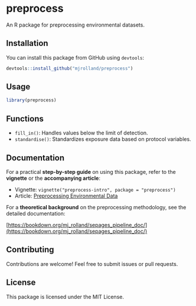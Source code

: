 # preprocess

An R package for preprocessing environmental datasets.

## Installation

You can install this package from GitHub using `devtools`:

```r
devtools::install_github("mjrolland/preprocess")
```

## Usage

```r
library(preprocess)
```

## Functions

- `fill_in()`: Handles values below the limit of detection.
- `standardise()`: Standardizes exposure data based on protocol variables.

## Documentation

For a practical **step-by-step guide** on using this package, refer to the **vignette** or the **accompanying article**:

- Vignette: `vignette("preprocess-intro", package = "preprocess")`
- Article: [Preprocessing Environmental Data](https://mjrolland.github.io/preprocess/articles/preprocess-intro.html)

For a **theoretical background** on the preprocessing methodology, see the detailed documentation:

[https://bookdown.org/mj_rolland/sepages_pipeline_doc/](https://bookdown.org/mj_rolland/sepages_pipeline_doc/)

## Contributing

Contributions are welcome! Feel free to submit issues or pull requests.

## License

This package is licensed under the MIT License.
